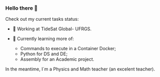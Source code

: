 ### Hello there 👋

Check out my current tasks status:

- 🔭 Working at TideSat Global- UFRGS.
- 🌱 Currently learning more of:
 
     - Commands to execute in a Container Docker;
     - Python for DS and DE;
     - Assembly for an Academic project.
     

In the meantime, I´m a Physics and Math teacher (an excelent teacher).
